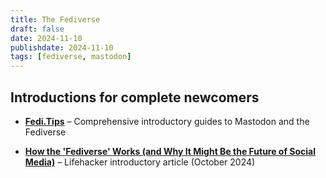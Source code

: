 ```yaml
---
title: The Fediverse
draft: false
date: 2024-11-10
publishdate: 2024-11-10
tags: [fediverse, mastodon]
---
```


## Introductions for complete newcomers

* [**Fedi.Tips**](https://fedi.tips/) – Comprehensive introductory guides to Mastodon and the Fediverse

* [**How the 'Fediverse' Works (and Why It Might Be the Future of Social Media)**](https://lifehacker.com/tech/what-is-the-fediverse-the-potential-future-of-social-media) – Lifehacker introductory article (October 2024)